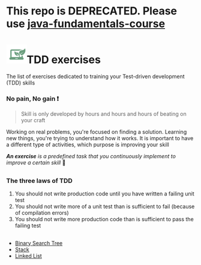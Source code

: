 # This repo is DEPRECATED. Please use [java-fundamentals-course](https://github.com/bobocode-projects/java-fundamentals-course)
# <img src="https://raw.githubusercontent.com/bobocode-projects/resources/master/image/logo_transparent_background.png" height=50/>TDD exercises
The list of exercises dedicated to training your Test-driven development (TDD) skills 

### No pain, No gain :heavy_exclamation_mark:

> Skill is only developed by hours and hours and hours of beating on your craft

Working on real problems, you're focused on finding a solution. Learning new things, you're trying to understand how it works.
It is important to have a different type of activities, which purpose is improving your skill 

***An exercise** is a predefined task that you continuously implement to improve a certain skill* :muscle:

##
### The three laws of TDD
1. You should not write production code until you have written a failing unit test
2. You should not write more of a unit test than is sufficient to fail (because of compilation errors)
3. You should not write more production code than is sufficient to pass the failing test
##
 

* [Binary Search Tree](https://github.com/bobocode-projects/tdd-exercises/tree/master/binary-search-tree)
* [Stack](https://github.com/bobocode-projects/tdd-exercises/tree/master/stack)
* [Linked List](https://github.com/bobocode-projects/tdd-exercises/tree/master/linked-list)


